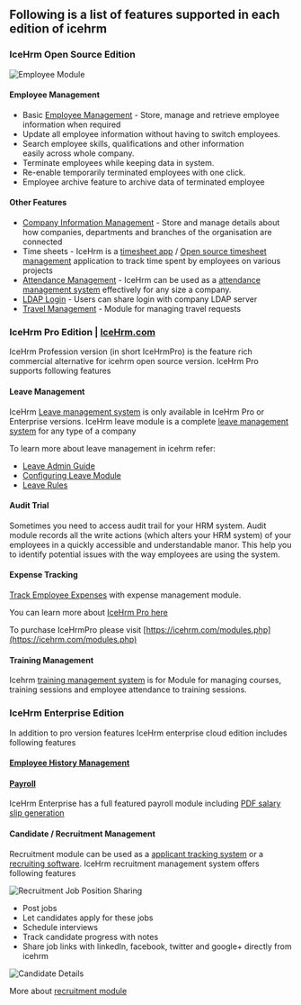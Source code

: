 Following is a list of features supported in each edition of icehrm
-------------------------------------------------------------------

### IceHrm Open Source Edition

![Employee Module](https://icehrm.s3.amazonaws.com/images/blog-images/advanced-employee-module.png)

#### Employee Management

 - Basic [Employee Management](https://icehrm.com) - Store, manage and retrieve employee information when required
 - Update all employee information without having to switch employees.
 - Search employee skills, qualifications and other information<br/>easily across whole company.
 - Terminate employees while keeping data in system.
 - Re-enable temporarily terminated employees with one click.
 - Employee archive feature to archive data of terminated employee

#### Other Features

 * [Company Information Management](https://icehrm.com) - Store and manage details about how companies, departments and branches of the organisation are connected
 * Time sheets - IceHrm is a [timesheet app](https://icehrm.com) / [Open source timesheet management](https://icehrm.com) application to track time spent by employees on various projects
 * [Attendance Management](https://icehrm.com) - IceHrm can be used as a [attendance management system](https://icehrm.com) effectively for any size a company.
 * [LDAP Login](https://icehrm.com) - Users can share login with company LDAP server
 * [Travel Management](https://icehrm.com) - Module for managing travel requests

 
### IceHrm Pro Edition | [IceHrm.com](https://icehrm.com/modules.php)

IceHrm Profession version (in short IceHrmPro) is the feature rich commercial alternative for icehrm
open source version.  IceHrm Pro supports following features
    
#### Leave Management

IceHrm [Leave management system](https://icehrm.com) is only available in IceHrm Pro or Enterprise versions. IceHrm leave module is a complete [leave management system](https://icehrm.com) for any type of a company

To learn more about leave management in icehrm refer:
- [Leave Admin Guide](http://blog.icehrm.com/docs/leave-admin)
- [Configuring Leave Module](http://blog.icehrm.com/docs/leave-setup)
- [Leave Rules](http://blog.icehrm.com/docs/leave-rules)

#### Audit Trial

Sometimes you need to access audit trail for your HRM system. Audit module records all the write actions (which alters your HRM system) 
of your employees in a quickly accessible and understandable manor. This help you to identify potential issues with the way employees
are using the system.

#### Expense Tracking

[Track Employee Expenses](https://icehrm.com) with expense management module.

You can learn more about [IceHrm Pro here](http://blog.icehrm.com/docs/icehrm-pro/)

To purchase IceHrmPro please visit [https://icehrm.com/modules.php](https://icehrm.com/modules.php)

#### Training Management

Icehrm [training management system](https://icehrm.com) is for Module for managing courses, training sessions and employee attendance to training sessions.
 

### IceHrm Enterprise Edition

In addition to pro version features IceHrm enterprise cloud edition includes following features

#### [Employee History Management](https://icehrm.com)

#### [Payroll](https://icehrm.com)

IceHrm Enterprise has a full featured payroll module including [PDF salary slip generation](https://icehrm.com)

#### Candidate / Recruitment Management

Recruitment module can be used as a [applicant tracking system](https://icehrm.com) or a [recruiting software](https://icehrm.com). IceHrm recruitment management system offers
following features

![Recruitment Job Position Sharing](https://icehrm.s3.amazonaws.com/images/blog-images/recruitment-share.png)
 
- Post jobs
- Let candidates apply for these jobs
- Schedule interviews
- Track candidate progress with notes
- Share job links with linkedIn, facebook, twitter and google+ directly from icehrm

![Candidate Details](https://icehrm.s3.amazonaws.com/images/blog-images/candidates.png)

More about [recruitment module](http://blog.icehrm.com/docs/recruitment/)